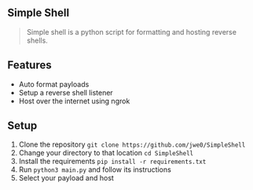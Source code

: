 ## Simple Shell
> Simple shell is a python script for formatting and hosting reverse shells.

## Features
- Auto format payloads
- Setup a reverse shell listener
- Host over the internet using ngrok

## Setup
1. Clone the repository `git clone https://github.com/jwe0/SimpleShell`
2. Change your directory to that location `cd SimpleShell`
3. Install the requirements `pip install -r requirements.txt`
4. Run `python3 main.py` and follow its instructions
5. Select your payload and host
